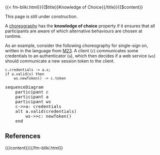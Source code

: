 <!-- --> {{< fm-bliki.html}}{{$title}}Knowledge of Choice{{/title}}{{$content}}

This page is still under construction.

A [choreography](Choreography) has the **knowledge of choice** property if it ensures that all participants are aware of which alternative behaviours are chosen at runtime.

As an example, consider the following choreography for single-sign on, written in the language from [M23]. A client (`c`) communicates some credentials to an authenticator (`a`), which then decides if a web service (`ws`) should communicate a new session token to the client.

```
c.credentials -> a.x;
if a.valid(x) then
	ws.newToken() -> c.token
```



<pre class="mermaid">
sequenceDiagram
	participant c
	participant a
	participant ws
	c->>a: credentials
	alt a.valid(credentials)
		ws->>c: newToken()
	end
</pre>

## References

[M23]: Ciao

<!-- --> {{/content}}{{/fm-bliki.html}}